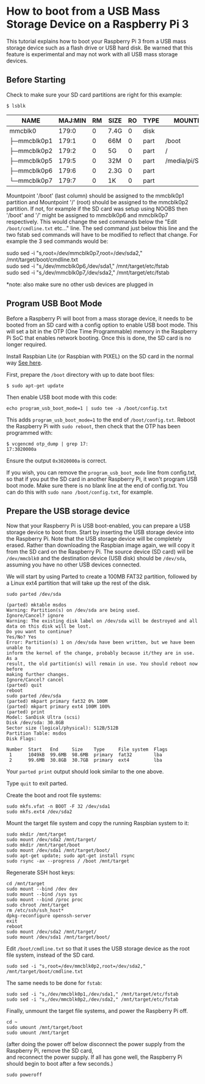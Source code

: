 # How to boot from a USB Mass Storage Device on a Raspberry Pi 3
This tutorial explains how to boot your Raspberry Pi 3 from a USB mass storage device such as a flash drive or USB hard disk. Be warned that this feature is experimental and may not work with all USB mass storage devices.

## Before Starting
Check to make sure your SD card partitions are right for this example:
```
$ lsblk
```
NAME        | MAJ:MIN | RM  | SIZE | RO | TYPE | MOUNTPOINT         |
------------|---------|-----|------|----|------|--------------------|
mmcblk0     | 179:0   |  0  | 7.4G | 0  | disk |                    |
├─mmcblk0p1 | 179:1   |  0  |  66M | 0  | part | /boot              |
├─mmcblk0p2 | 179:2   |  0  |   5G | 0  | part | /                  |
├─mmcblk0p5 | 179:5   |  0  |  32M | 0  | part | /media/pi/SETTINGS | 
├─mmcblk0p6 | 179:6   |  0  | 2.3G | 0  | part |                    | 
└─mmcblk0p7 | 179:7   |  0  |   1K | 0  | part |                    |

Mountpoint '/boot' (last column) should be assigned to the mmcblk0p1 partition and Mountpoint '/' (root) should be assigned to the mmcblk0p2 partition.  If not, for example if the SD card was setup using NOOBS then '/boot' and '/' might be assigned to mmcblk0p6 and mmcblk0p7 respectively.  This would change the sed commands below the "Edit `/boot/cmdline.txt` etc..." line. The sed command just below this line and the two fstab sed commands will have to be modified to reflect that change.  For example the 3 sed commands would be:  

sudo sed -i "s,root=/dev/mmcblk0p7,root=/dev/sda2," /mnt/target/boot/cmdline.txt  
sudo sed -i "s,/dev/mmcblk0p6,/dev/sda1," /mnt/target/etc/fstab  
sudo sed -i "s,/dev/mmcblk0p7,/dev/sda2," /mnt/target/etc/fstab   

*note: also make sure no other usb devices are plugged in  

## Program USB Boot Mode
Before a Raspberry Pi will boot from a mass storage device, it needs to be booted from an SD card with a config option to enable USB boot mode. This will set a bit in the OTP (One Time Programmable) memory in the Raspberry Pi SoC that enables network booting. Once this is done, the SD card is no longer required. 

Install Raspbian Lite (or Raspbian with PIXEL) on the SD card in the normal way [See here](../../../installation/installing-images/README.md).

First, prepare the `/boot` directory with up to date boot files:
```
$ sudo apt-get update
```
Then enable USB boot mode with this code: 
```
echo program_usb_boot_mode=1 | sudo tee -a /boot/config.txt
```

This adds `program_usb_boot_mode=1` to the end of `/boot/config.txt`. Reboot the Raspberry Pi with `sudo reboot`, then check that the OTP has been programmed with:

```
$ vcgencmd otp_dump | grep 17:
17:3020000a
```

Ensure the output `0x3020000a` is correct.

If you wish, you can remove the `program_usb_boot_mode` line from config.txt, so that if you put the SD card in another Raspberry Pi, it won't program USB boot mode. Make sure there is no blank line at the end of config.txt. You can do this with `sudo nano /boot/config.txt`, for example.

## Prepare the USB storage device
Now that your Raspberry Pi is USB boot-enabled, you can prepare a USB storage device to boot from. Start by inserting the USB storage device into the Raspberry Pi. Note that the USB storage device will be completely erased. Rather than downloading the Raspbian image again, we will copy it from the SD card on the Raspberry Pi. The source device (SD card) will be `/dev/mmcblk0` and the destination device (USB disk) should be `/dev/sda`, assuming you have no other USB devices connected.

We will start by using Parted to create a 100MB FAT32 partition, followed by a Linux ext4 partition that will take up the rest of the disk.

```
sudo parted /dev/sda

(parted) mktable msdos
Warning: Partition(s) on /dev/sda are being used.
Ignore/Cancel? ignore
Warning: The existing disk label on /dev/sda will be destroyed and all data on this disk will be lost.  
Do you want to continue?
Yes/No? Yes
Error: Partition(s) 1 on /dev/sda have been written, but we have been unable to
inform the kernel of the change, probably because it/they are in use. As a
result, the old partition(s) will remain in use. You should reboot now before
making further changes.
Ignore/Cancel? cancel
(parted) quit
reboot
sudo parted /dev/sda
(parted) mkpart primary fat32 0% 100M
(parted) mkpart primary ext4 100M 100%
(parted) print
Model: SanDisk Ultra (scsi)
Disk /dev/sda: 30.8GB
Sector size (logical/physical): 512B/512B
Partition Table: msdos
Disk Flags:

Number  Start   End     Size    Type     File system  Flags
 1      1049kB  99.6MB  98.6MB  primary  fat32        lba
 2      99.6MB  30.8GB  30.7GB  primary  ext4         lba
```
Your `parted print` output should look similar to the one above.

Type `quit` to exit parted.

Create the boot and root file systems:
```
sudo mkfs.vfat -n BOOT -F 32 /dev/sda1
sudo mkfs.ext4 /dev/sda2
```

Mount the target file system and copy the running Raspbian system to it:
```
sudo mkdir /mnt/target
sudo mount /dev/sda2 /mnt/target/
sudo mkdir /mnt/target/boot
sudo mount /dev/sda1 /mnt/target/boot/
sudo apt-get update; sudo apt-get install rsync
sudo rsync -ax --progress / /boot /mnt/target
```

Regenerate SSH host keys:
```
cd /mnt/target
sudo mount --bind /dev dev
sudo mount --bind /sys sys
sudo mount --bind /proc proc
sudo chroot /mnt/target
rm /etc/ssh/ssh_host*
dpkg-reconfigure openssh-server
exit
reboot
sudo mount /dev/sda2 /mnt/target/
sudo mount /dev/sda1 /mnt/target/boot/
```

Edit `/boot/cmdline.txt` so that it uses the USB storage device as the root file system, instead of the SD card.

```
sudo sed -i "s,root=/dev/mmcblk0p2,root=/dev/sda2," /mnt/target/boot/cmdline.txt
```

The same needs to be done for `fstab`:
```
sudo sed -i "s,/dev/mmcblk0p1,/dev/sda1," /mnt/target/etc/fstab
sudo sed -i "s,/dev/mmcblk0p2,/dev/sda2," /mnt/target/etc/fstab
```

Finally, unmount the target file systems, and power the Raspberry Pi off.
```
cd ~
sudo umount /mnt/target/boot 
sudo umount /mnt/target
```
(after doing the power off below disconnect the power supply from the Raspberry Pi, remove the SD card,  
and reconnect the power supply. If all has gone well, the Raspberry Pi should begin to boot after a few seconds.)
```
sudo poweroff 
```

